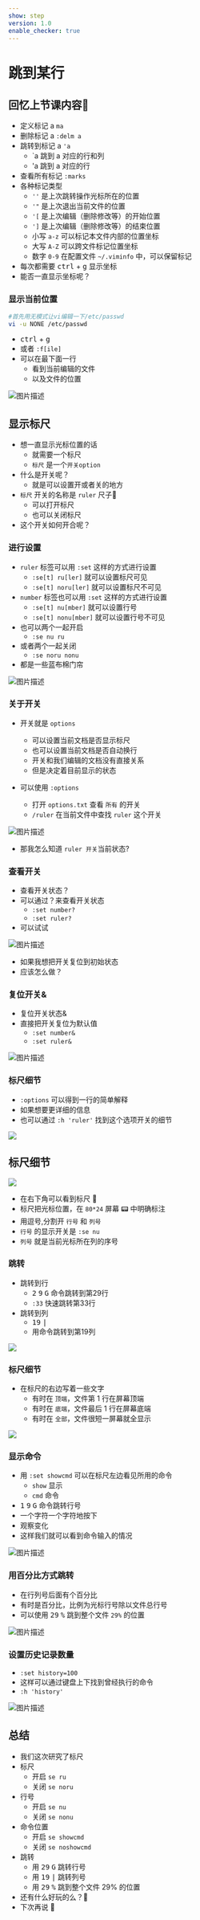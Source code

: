 ```yaml
---
show: step
version: 1.0
enable_checker: true
---
```


# 跳到某行

## 回忆上节课内容🤔

- 定义标记 a `ma`
- 删除标记 a `:delm a`
- 跳转到标记 a `'a`
	- `a 跳到 a 对应的行和列
	- 'a 跳到 a 对应的行
- 查看所有标记 `:marks`
- 各种标记类型
  - `''` 是上次跳转操作光标所在的位置
  - `'"` 是上次退出当前文件的位置
  - `'[` 是上次编辑（删除修改等）的开始位置
  - `']` 是上次编辑（删除修改等）的结束位置
  - 小写 `a-z` 可以标记本文件内部的位置坐标
  - 大写 `A-Z` 可以跨文件标记位置坐标
  - 数字 `0-9` 在配置文件 `~/.viminfo` 中，可以保留标记
- 每次都需要 <kbd>ctrl</kbd> + <kbd>g</kbd> 显示坐标
- 能否一直显示坐标呢？

### 显示当前位置

```bash
#首先用无模式让vi编辑一下/etc/passwd
vi -u NONE /etc/passwd
```

- <kbd>ctrl</kbd> + <kbd>g</kbd>
- 或者 `:f[ile]`
- 可以在最下面一行
  - 看到当前编辑的文件
  - 以及文件的位置

![图片描述](https://doc.shiyanlou.com/courses/uid1190679-20210709-1625832548135)

## 显示标尺

- 想一直显示光标位置的话
	- 就需要一个标尺
	- `标尺` 是一个`开关option`
- 什么是开关呢？
	- 就是可以设置开或者关的地方
- `标尺` 开关的名称是 `ruler` 尺子📏
	- 可以打开标尺
	- 也可以关闭标尺
- 这个开关如何开合呢？

### 进行设置
- `ruler` 标签可以用 `:set` 这样的方式进行设置
  - `:se[t] ru[ler]` 就可以设置标尺可见
  - `:se[t] noru[ler]` 就可以设置标尺不可见
- `number` 标签也可以用 `:set` 这样的方式进行设置
  - `:se[t] nu[mber]` 就可以设置行号
  - `:se[t] nonu[mber]` 就可以设置行号不可见
- 也可以两个一起开启
  - `:se nu ru`
- 或者两个一起关闭
  - `:se noru nonu`
- 都是一些蓝布棉门帘

![图片描述](https://doc.shiyanlou.com/courses/uid1190679-20210709-1625833145809)

### 关于开关

- 开关就是 `options`
  - 可以设置当前文档是否显示标尺
  - 也可以设置当前文档是否自动换行
  - 开关和我们编辑的文档没有直接关系
  - 但是决定着目前显示的状态

- 可以使用 `:options`
	- 打开 `options.txt` 查看 `所有` 的开关
	- `/ruler` 在当前文件中查找 `ruler` 这个开关

![图片描述](https://doc.shiyanlou.com/courses/uid1190679-20210709-1625793832071)

- 那我怎么知道 `ruler 开关`当前状态?

### 查看开关

- 查看开关状态？
- 可以通过？来查看开关状态
  - `:set number?`
  - `:set ruler?`
- 可以试试

![图片描述](https://doc.shiyanlou.com/courses/uid1190679-20210723-1627045153666)

- 如果我想把开关复位到初始状态
- 应该怎么做？

### 复位开关&

- 复位开关状态&
- 直接把开关复位为默认值
  - `:set number&`
  - `:set ruler&`

![图片描述](https://doc.shiyanlou.com/courses/uid1190679-20210723-1627045264423)

### 标尺细节

- `:options` 可以得到一行的简单解释
- 如果想要更详细的信息
- 也可以通过 `:h 'ruler'` 找到这个选项开关的细节

![](https://labfile.oss.aliyuncs.com/courses/2840/helpRuler.png)

## 标尺细节 

![](https://labfile.oss.aliyuncs.com/courses/2840/RulerDetail )

- 在右下角可以看到标尺 📐
- 标尺把光标位置，在 `80*24` 屏幕 📟 中明确标注
- 用逗号,分割开 `行号` 和 `列号`
- `行号` 的显示开关是 `:se nu`
- `列号` 就是当前光标所在列的序号

### 跳转
- 跳转到行
  - <kbd>2</kbd> <kbd>9</kbd> <kbd>G</kbd> 命令跳转到第29行
  - `:33` 快速跳转第33行
- 跳转到列
  - <kbd>1</kbd><kbd>9</kbd> <kbd>|</kbd> 
  - 用命令跳转到第19列
    
![](https://labfile.oss.aliyuncs.com/courses/2840/setCursorColumn.png )

### 标尺细节

- 在标尺的右边写着一些文字
	- 有时在 `顶端`，文件第 1 行在屏幕顶端
	- 有时在 `底端`，文件最后 1 行在屏幕底端
	- 有时在 `全部`，文件很短一屏幕就全显示

![](https://labfile.oss.aliyuncs.com/courses/2840/ScreenPosition.png)

### 显示命令

- 用 `:set showcmd` 可以在标尺左边看见所用的命令
	- `show` 显示
	- `cmd` 命令
- <kbd>1</kbd> <kbd>9</kbd> <kbd>G</kbd> 命令跳转行号
- 一个字符一个字符地按下
- 观察变化
- 这样我们就可以看到命令输入的情况

![图片描述](https://doc.shiyanlou.com/courses/uid1190679-20210709-1625833976466)

### 用百分比方式跳转

- 在行列号后面有个百分比
- 有时是百分比，比例为光标行号除以文件总行号
- 可以使用 <kbd>29</kbd> <kbd>%</kbd> 跳到整个文件 `29%` 的位置

![图片描述](https://doc.shiyanlou.com/courses/uid1190679-20210709-1625834834199)

### 设置历史记录数量

- `:set history=100`
- 这样可以通过键盘上下找到曾经执行的命令
- `:h 'history'`

![图片描述](https://doc.shiyanlou.com/courses/uid1190679-20210709-1625835624551)

## 总结

- 我们这次研究了标尺
- 标尺
  - 开启 `se ru`
  - 关闭 `se noru`
- 行号
  - 开启 `se nu`
  - 关闭 `se nonu`
- 命令位置
  - 开启 `se showcmd`
  - 关闭 `se noshowcmd`
- 跳转
	- 用 <kbd>2</kbd><kbd>9</kbd> <kbd>G</kbd> 跳转行号
	- 用 <kbd>1</kbd><kbd>9</kbd> <kbd>|</kbd> 跳转列号
	- 用 <kbd>2</kbd><kbd>9</kbd> <kbd>%</kbd> 跳到整个文件 29% 的位置
- 还有什么好玩的么？🤔
- 下次再说 👋

